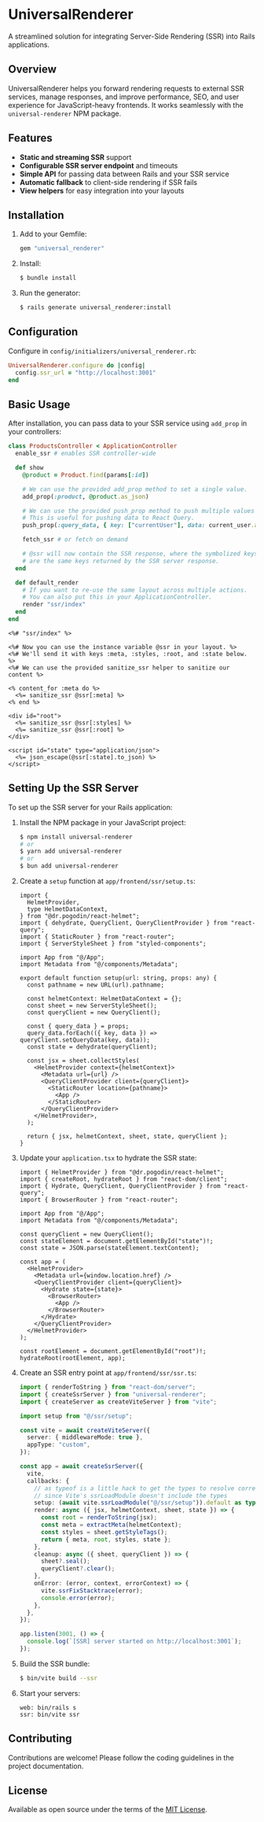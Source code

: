 # UniversalRenderer

A streamlined solution for integrating Server-Side Rendering (SSR) into Rails applications.

## Overview

UniversalRenderer helps you forward rendering requests to external SSR services, manage responses, and improve performance, SEO, and user experience for JavaScript-heavy frontends. It works seamlessly with the `universal-renderer` NPM package.

## Features

- **Static and streaming SSR** support
- **Configurable SSR server endpoint** and timeouts
- **Simple API** for passing data between Rails and your SSR service
- **Automatic fallback** to client-side rendering if SSR fails
- **View helpers** for easy integration into your layouts

## Installation

1. Add to your Gemfile:

   ```ruby
   gem "universal_renderer"
   ```

2. Install:

   ```bash
   $ bundle install
   ```

3. Run the generator:
   ```bash
   $ rails generate universal_renderer:install
   ```

## Configuration

Configure in `config/initializers/universal_renderer.rb`:

```ruby
UniversalRenderer.configure do |config|
  config.ssr_url = "http://localhost:3001"
end
```

## Basic Usage

After installation, you can pass data to your SSR service using `add_prop` in your controllers:

```ruby
class ProductsController < ApplicationController
  enable_ssr # enables SSR controller-wide

  def show
    @product = Product.find(params[:id])

    # We can use the provided add_prop method to set a single value.
    add_prop(:product, @product.as_json)

    # We can use the provided push_prop method to push multiple values to an array.
    # This is useful for pushing data to React Query.
    push_prop(:query_data, { key: ["currentUser"], data: current_user.as_json })

    fetch_ssr # or fetch on demand

    # @ssr will now contain the SSR response, where the symbolized keys
    # are the same keys returned by the SSR server response.
  end

  def default_render
    # If you want to re-use the same layout across multiple actions.
    # You can also put this in your ApplicationController.
    render "ssr/index"
  end
end
```

```erb
<%# "ssr/index" %>

<%# Now you can use the instance variable @ssr in your layout. %>
<%# We'll send it with keys :meta, :styles, :root, and :state below. %>
<%# We can use the provided sanitize_ssr helper to sanitize our content %>

<% content_for :meta do %>
  <%= sanitize_ssr @ssr[:meta] %>
<% end %>

<div id="root">
  <%= sanitize_ssr @ssr[:styles] %>
  <%= sanitize_ssr @ssr[:root] %>
</div>

<script id="state" type="application/json">
  <%= json_escape(@ssr[:state].to_json) %>
</script>
```

## Setting Up the SSR Server

To set up the SSR server for your Rails application:

1. Install the NPM package in your JavaScript project:

   ```bash
   $ npm install universal-renderer
   # or
   $ yarn add universal-renderer
   # or
   $ bun add universal-renderer
   ```

2. Create a `setup` function at `app/frontend/ssr/setup.ts`:

   ```tsx
   import {
     HelmetProvider,
     type HelmetDataContext,
   } from "@dr.pogodin/react-helmet";
   import { dehydrate, QueryClient, QueryClientProvider } from "react-query";
   import { StaticRouter } from "react-router";
   import { ServerStyleSheet } from "styled-components";

   import App from "@/App";
   import Metadata from "@/components/Metadata";

   export default function setup(url: string, props: any) {
     const pathname = new URL(url).pathname;

     const helmetContext: HelmetDataContext = {};
     const sheet = new ServerStyleSheet();
     const queryClient = new QueryClient();

     const { query_data } = props;
     query_data.forEach(({ key, data }) => queryClient.setQueryData(key, data));
     const state = dehydrate(queryClient);

     const jsx = sheet.collectStyles(
       <HelmetProvider context={helmetContext}>
         <Metadata url={url} />
         <QueryClientProvider client={queryClient}>
           <StaticRouter location={pathname}>
             <App />
           </StaticRouter>
         </QueryClientProvider>
       </HelmetProvider>,
     );

     return { jsx, helmetContext, sheet, state, queryClient };
   }
   ```

3. Update your `application.tsx` to hydrate the SSR state:

   ```tsx
   import { HelmetProvider } from "@dr.pogodin/react-helmet";
   import { createRoot, hydrateRoot } from "react-dom/client";
   import { Hydrate, QueryClient, QueryClientProvider } from "react-query";
   import { BrowserRouter } from "react-router";

   import App from "@/App";
   import Metadata from "@/components/Metadata";

   const queryClient = new QueryClient();
   const stateElement = document.getElementById("state")!;
   const state = JSON.parse(stateElement.textContent);

   const app = (
     <HelmetProvider>
       <Metadata url={window.location.href} />
       <QueryClientProvider client={queryClient}>
         <Hydrate state={state}>
           <BrowserRouter>
             <App />
           </BrowserRouter>
         </Hydrate>
       </QueryClientProvider>
     </HelmetProvider>
   );

   const rootElement = document.getElementById("root")!;
   hydrateRoot(rootElement, app);
   ```

4. Create an SSR entry point at `app/frontend/ssr/ssr.ts`:

   ```ts
   import { renderToString } from "react-dom/server";
   import { createSsrServer } from "universal-renderer";
   import { createServer as createViteServer } from "vite";

   import setup from "@/ssr/setup";

   const vite = await createViteServer({
     server: { middlewareMode: true },
     appType: "custom",
   });

   const app = await createSsrServer({
     vite,
     callbacks: {
       // as typeof is a little hack to get the types to resolve correctly
       // since Vite's ssrLoadModule doesn't include the types
       setup: (await vite.ssrLoadModule("@/ssr/setup")).default as typeof setup,
       render: async ({ jsx, helmetContext, sheet, state }) => {
         const root = renderToString(jsx);
         const meta = extractMeta(helmetContext);
         const styles = sheet.getStyleTags();
         return { meta, root, styles, state };
       },
       cleanup: async ({ sheet, queryClient }) => {
         sheet?.seal();
         queryClient?.clear();
       },
       onError: (error, context, errorContext) => {
         vite.ssrFixStacktrace(error);
         console.error(error);
       },
     },
   });

   app.listen(3001, () => {
     console.log(`[SSR] server started on http://localhost:3001`);
   });
   ```

5. Build the SSR bundle:

   ```bash
   $ bin/vite build --ssr
   ```

6. Start your servers:

   ```Procfile
   web: bin/rails s
   ssr: bin/vite ssr
   ```

## Contributing

Contributions are welcome! Please follow the coding guidelines in the project documentation.

## License

Available as open source under the terms of the [MIT License](https://opensource.org/licenses/MIT).
